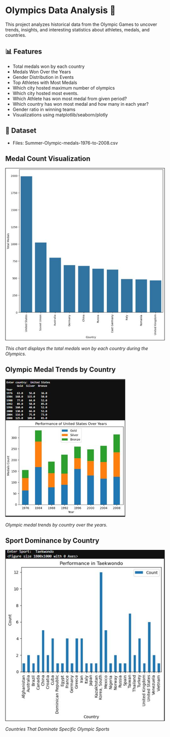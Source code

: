 # Olympics Data Analysis 🏅

This project analyzes historical data from the Olympic Games to uncover trends, insights, and interesting statistics about athletes, medals, and countries.

## 📊 Features

* Total medals won by each country
* Medals Won Over the Years
* Gender Distribution in Events
* Top Athletes with Most Medals
* Which city hosted maximum number of olympics
* Which city hosted most events.
* Which Athlete has won most medal from given period?
* Which country has won most medal and how many in each year?
* Gender ratio in winning teams
* Visualizations using matplotlib/seaborn/plotly

## 📁 Dataset

* Files: Summer-Olympic-medals-1976-to-2008.csv

##

## Medal Count Visualization
![Medal Count Bar Chart](images/Total%20medals%20won%20by%20each%20country.JPG)

*This chart displays the total medals won by each country during the Olympics.*

## Olympic Medal Trends by Country
![Country-wise Olympic Medal Progress](images/Country-wise%20Olympic%20Medal%20Progress.JPG)

*Olympic medal trends by country over the years.*

## Sport Dominance by Country

![Sport Dominance by Country](images/Sport%20Dominance%20by%20Country.JPG)

*Countries That Dominate Specific Olympic Sports*
